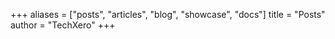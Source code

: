 +++
aliases = ["posts", "articles", "blog", "showcase", "docs"]
title = "Posts"
author = "TechXero"
+++
